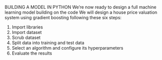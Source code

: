 BUILDING A MODEL IN PYTHON
We’re now ready to design a full machine learning model building on the code
We will design a house price valuation system using gradient
boosting following these six steps:
1) Import libraries
2) Import dataset
3) Scrub dataset
4) Split data into training and test data
5) Select an algorithm and configure its hyperparameters
6) Evaluate the results
